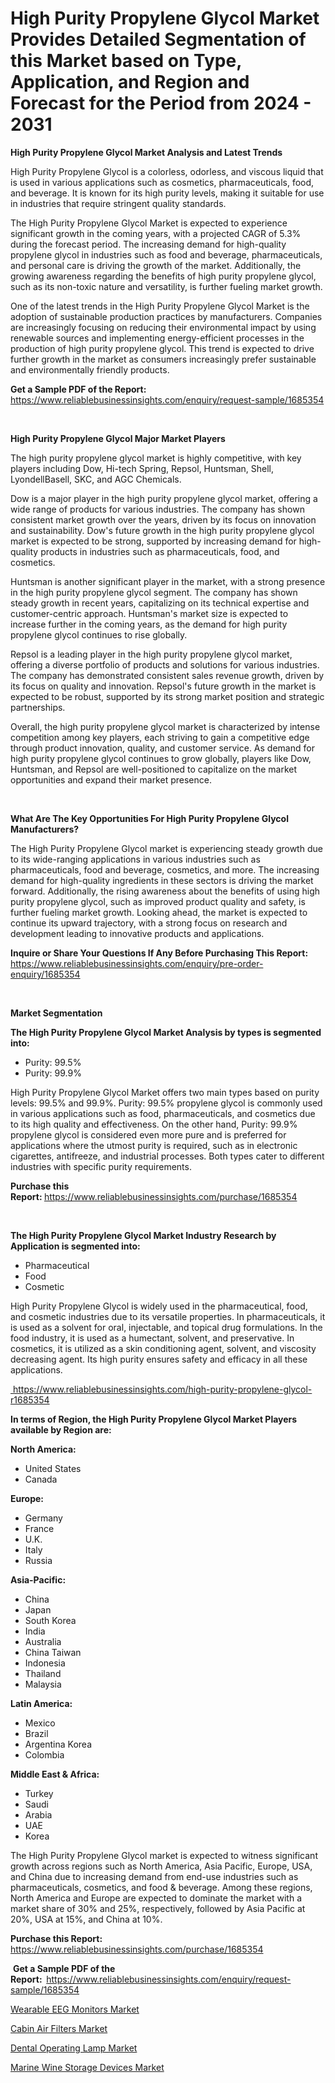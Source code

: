 <p><h1>High Purity Propylene Glycol Market Provides Detailed Segmentation of this Market based on Type, Application, and Region and Forecast for the Period from 2024 - 2031</h1></p><p><strong>High Purity Propylene Glycol Market Analysis and Latest Trends</strong></p>
<p><p>High Purity Propylene Glycol is a colorless, odorless, and viscous liquid that is used in various applications such as cosmetics, pharmaceuticals, food, and beverage. It is known for its high purity levels, making it suitable for use in industries that require stringent quality standards.</p><p>The High Purity Propylene Glycol Market is expected to experience significant growth in the coming years, with a projected CAGR of 5.3% during the forecast period. The increasing demand for high-quality propylene glycol in industries such as food and beverage, pharmaceuticals, and personal care is driving the growth of the market. Additionally, the growing awareness regarding the benefits of high purity propylene glycol, such as its non-toxic nature and versatility, is further fueling market growth.</p><p>One of the latest trends in the High Purity Propylene Glycol Market is the adoption of sustainable production practices by manufacturers. Companies are increasingly focusing on reducing their environmental impact by using renewable sources and implementing energy-efficient processes in the production of high purity propylene glycol. This trend is expected to drive further growth in the market as consumers increasingly prefer sustainable and environmentally friendly products.</p></p>
<p><strong>Get a Sample PDF of the Report:&nbsp;</strong> <a href="https://www.reliablebusinessinsights.com/enquiry/request-sample/1685354">https://www.reliablebusinessinsights.com/enquiry/request-sample/1685354</a></p>
<p>&nbsp;</p>
<p><strong>High Purity Propylene Glycol Major Market Players</strong></p>
<p><p>The high purity propylene glycol market is highly competitive, with key players including Dow, Hi-tech Spring, Repsol, Huntsman, Shell, LyondellBasell, SKC, and AGC Chemicals. </p><p>Dow is a major player in the high purity propylene glycol market, offering a wide range of products for various industries. The company has shown consistent market growth over the years, driven by its focus on innovation and sustainability. Dow's future growth in the high purity propylene glycol market is expected to be strong, supported by increasing demand for high-quality products in industries such as pharmaceuticals, food, and cosmetics.</p><p>Huntsman is another significant player in the market, with a strong presence in the high purity propylene glycol segment. The company has shown steady growth in recent years, capitalizing on its technical expertise and customer-centric approach. Huntsman's market size is expected to increase further in the coming years, as the demand for high purity propylene glycol continues to rise globally.</p><p>Repsol is a leading player in the high purity propylene glycol market, offering a diverse portfolio of products and solutions for various industries. The company has demonstrated consistent sales revenue growth, driven by its focus on quality and innovation. Repsol's future growth in the market is expected to be robust, supported by its strong market position and strategic partnerships.</p><p>Overall, the high purity propylene glycol market is characterized by intense competition among key players, each striving to gain a competitive edge through product innovation, quality, and customer service. As demand for high purity propylene glycol continues to grow globally, players like Dow, Huntsman, and Repsol are well-positioned to capitalize on the market opportunities and expand their market presence.</p></p>
<p>&nbsp;</p>
<p><strong>What Are The Key Opportunities For High Purity Propylene Glycol Manufacturers?</strong></p>
<p><p>The High Purity Propylene Glycol market is experiencing steady growth due to its wide-ranging applications in various industries such as pharmaceuticals, food and beverage, cosmetics, and more. The increasing demand for high-quality ingredients in these sectors is driving the market forward. Additionally, the rising awareness about the benefits of using high purity propylene glycol, such as improved product quality and safety, is further fueling market growth. Looking ahead, the market is expected to continue its upward trajectory, with a strong focus on research and development leading to innovative products and applications.</p></p>
<p><strong>Inquire or Share Your Questions If Any Before Purchasing This Report:</strong> <a href="https://www.reliablebusinessinsights.com/enquiry/pre-order-enquiry/1685354">https://www.reliablebusinessinsights.com/enquiry/pre-order-enquiry/1685354</a></p>
<p>&nbsp;</p>
<p><strong>Market Segmentation</strong></p>
<p><strong>The High Purity Propylene Glycol Market Analysis by types is segmented into:</strong></p>
<p><ul><li>Purity: 99.5%</li><li>Purity: 99.9%</li></ul></p>
<p><p>High Purity Propylene Glycol Market offers two main types based on purity levels: 99.5% and 99.9%. Purity: 99.5% propylene glycol is commonly used in various applications such as food, pharmaceuticals, and cosmetics due to its high quality and effectiveness. On the other hand, Purity: 99.9% propylene glycol is considered even more pure and is preferred for applications where the utmost purity is required, such as in electronic cigarettes, antifreeze, and industrial processes. Both types cater to different industries with specific purity requirements.</p></p>
<p><strong>Purchase this Report:&nbsp;</strong><a href="https://www.reliablebusinessinsights.com/purchase/1685354">https://www.reliablebusinessinsights.com/purchase/1685354</a></p>
<p>&nbsp;</p>
<p><strong>The High Purity Propylene Glycol Market Industry Research by Application is segmented into:</strong></p>
<p><ul><li>Pharmaceutical</li><li>Food</li><li>Cosmetic</li></ul></p>
<p><p>High Purity Propylene Glycol is widely used in the pharmaceutical, food, and cosmetic industries due to its versatile properties. In pharmaceuticals, it is used as a solvent for oral, injectable, and topical drug formulations. In the food industry, it is used as a humectant, solvent, and preservative. In cosmetics, it is utilized as a skin conditioning agent, solvent, and viscosity decreasing agent. Its high purity ensures safety and efficacy in all these applications.</p></p>
<p><a href="https://www.reliablebusinessinsights.com/high-purity-propylene-glycol-r1685354">&nbsp;https://www.reliablebusinessinsights.com/high-purity-propylene-glycol-r1685354</a></p>
<p><strong>In terms of Region, the High Purity Propylene Glycol Market Players available by Region are:</strong></p>
<p>
    <p> <strong> North America: </strong>
        <ul>
            <li>United States</li>
            <li>Canada</li>
        </ul>
        </p> 
    <p> <strong> Europe: </strong>
        <ul>
            <li>Germany</li>
            <li>France</li>
            <li>U.K.</li>
            <li>Italy</li>
            <li>Russia</li>
        </ul>
        </p> 
    <p> <strong> Asia-Pacific: </strong>
        <ul>
            <li>China</li>
            <li>Japan</li>
            <li>South Korea</li>
            <li>India</li>
            <li>Australia</li>
            <li>China Taiwan</li>
            <li>Indonesia</li>
            <li>Thailand</li>
            <li>Malaysia</li>
        </ul>
        </p> 
    <p> <strong> Latin America: </strong>
        <ul>
            <li>Mexico</li>
            <li>Brazil</li>
            <li>Argentina Korea</li>
            <li>Colombia</li>
        </ul>
        </p> 
    <p> <strong> Middle East & Africa: </strong>
        <ul>
            <li>Turkey</li>
            <li>Saudi</li>
            <li>Arabia</li>
            <li>UAE</li>
            <li>Korea</li>
        </ul>
    </p>
    </p>
<p><p>The High Purity Propylene Glycol market is expected to witness significant growth across regions such as North America, Asia Pacific, Europe, USA, and China due to increasing demand from end-use industries such as pharmaceuticals, cosmetics, and food & beverage. Among these regions, North America and Europe are expected to dominate the market with a market share of 30% and 25%, respectively, followed by Asia Pacific at 20%, USA at 15%, and China at 10%.</p></p>
<p><strong>Purchase this Report: </strong><a href="https://www.reliablebusinessinsights.com/purchase/1685354">https://www.reliablebusinessinsights.com/purchase/1685354</a></p>
<p>&nbsp;<strong>Get a Sample PDF of the Report:&nbsp;&nbsp;</strong><a href="https://www.reliablebusinessinsights.com/enquiry/request-sample/1685354">https://www.reliablebusinessinsights.com/enquiry/request-sample/1685354</a></p>
<p><strong></strong></p>
<p><p><a href="https://github.com/victorialyman98067/Market-Research-Report-List-1/blob/main/wearable-eeg-monitors-market.md">Wearable EEG Monitors Market</a></p><p><a href="https://medium.com/@bernadette.james576/cabin-air-filters-market-share-market-analysis-growth-trends-forecasts-for-period-from-2024-3be8cf87ab5e">Cabin Air Filters Market</a></p><p><a href="https://github.com/erickahgreen002024/Market-Research-Report-List-1/blob/main/dental-operating-lamp-market.md">Dental Operating Lamp Market</a></p><p><a href="https://medium.com/@chellamarie1961/marine-wine-storage-devices-market-outlook-complete-industry-analysis-2024-to-2031-012b46e45fad">Marine Wine Storage Devices Market</a></p></p>